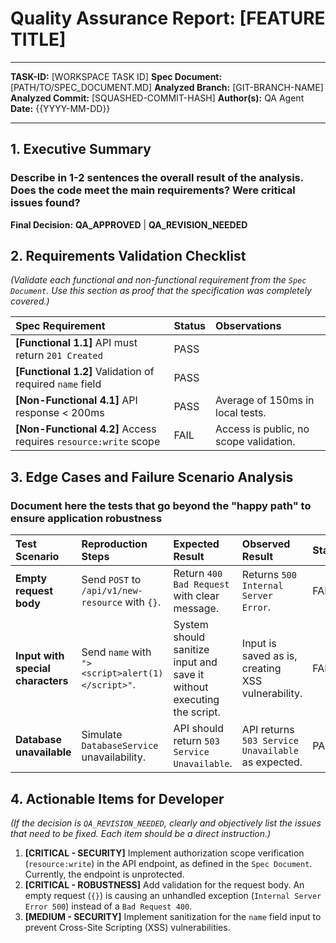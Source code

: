 # Quality Assurance Report: [FEATURE TITLE]

---

**TASK-ID:** [WORKSPACE TASK ID]
**Spec Document:** [PATH/TO/SPEC_DOCUMENT.MD]
**Analyzed Branch:** [GIT-BRANCH-NAME]
**Analyzed Commit:** [SQUASHED-COMMIT-HASH]
**Author(s):** QA Agent
**Date:** {{YYYY-MM-DD}}

---

## 1. Executive Summary

### Describe in 1-2 sentences the overall result of the analysis. Does the code meet the main requirements? Were critical issues found?

**Final Decision:** **QA_APPROVED** | **QA_REVISION_NEEDED**

## 2. Requirements Validation Checklist

*(Validate each functional and non-functional requirement from the `Spec Document`. Use this section as proof that the specification was completely covered.)*

| Spec Requirement | Status | Observations |
| :--- | :--- | :--- |
| **[Functional 1.1]** API must return `201 Created` | PASS | |
| **[Functional 1.2]** Validation of required `name` field | PASS | |
| **[Non-Functional 4.1]** API response < 200ms | PASS | Average of 150ms in local tests. |
| **[Non-Functional 4.2]** Access requires `resource:write` scope | FAIL | Access is public, no scope validation. |

## 3. Edge Cases and Failure Scenario Analysis

### Document here the tests that go beyond the "happy path" to ensure application robustness

| Test Scenario | Reproduction Steps | Expected Result | Observed Result | Status |
| :--- | :--- | :--- | :--- | :--- |
| **Empty request body** | Send `POST` to `/api/v1/new-resource` with `{}`. | Return `400 Bad Request` with clear message. | Returns `500 Internal Server Error`. | FAIL |
| **Input with special characters** | Send `name` with `"><script>alert(1)</script>"`. | System should sanitize input and save it without executing the script. | Input is saved as is, creating XSS vulnerability. | FAIL |
| **Database unavailable** | Simulate `DatabaseService` unavailability. | API should return `503 Service Unavailable`. | API returns `503 Service Unavailable` as expected. | PASS |

## 4. Actionable Items for Developer

*(If the decision is `QA_REVISION_NEEDED`, clearly and objectively list the issues that need to be fixed. Each item should be a direct instruction.)*

1. **[CRITICAL - SECURITY]** Implement authorization scope verification (`resource:write`) in the API endpoint, as defined in the `Spec Document`. Currently, the endpoint is unprotected.
2. **[CRITICAL - ROBUSTNESS]** Add validation for the request body. An empty request (`{}`) is causing an unhandled exception (`Internal Server Error 500`) instead of a `Bad Request 400`.
3. **[MEDIUM - SECURITY]** Implement sanitization for the `name` field input to prevent Cross-Site Scripting (XSS) vulnerabilities.
